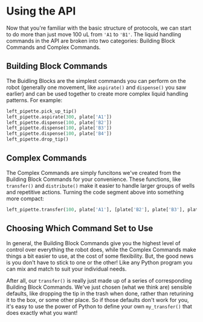 # Using the API

Now that you're familiar with the basic structure of protocols, 
we can start to do more than just move 100 uL from 
`'A1` to `'B1'`. The liquid handling commands in the API are 
broken into two categories: Building Block Commands and Complex 
Commands.

## Building Block Commands

The Buidling Blocks are the simplest commands you can 
perform on the robot (generally one movement, like `aspirate()` and 
`dispense()` you saw earlier) and can be used together 
to create more complex liquid handling patterns. For example:

``` python
left_pipette.pick_up_tip()
left_pipette.aspirate(300, plate['A1'])
left_pipette.dispense(100, plate['B2'])
left_pipette.dispense(100, plate['B3'])
left_pipette.dispense(100, plate['B4'])
left_pipette.drop_tip()
```
## Complex Commands

The Complex Commands are simply funcitons we've created from the 
Building Block Commands for your convenience. These functions, like 
`transfer()` and `distribute()` make it easier to handle larger 
groups of wells and repetitive actions. Turning the code segment above 
into something more compact:

```python
left_pipette.transfer(100, plate['A1'], [plate['B2'], plate['B3'], plate['B4']] )
```

## Choosing Which Command Set to Use

In general, the Building Block Commands give you the highest level 
of control over everything the robot does, while the Complex Commands make 
things a bit easier to use, at the cost of some flexibility. But, the good 
news is you don't have to stick to one or the other! Like any 
Python program you can mix and match to suit your individual needs.

After all, our `transfer()` is really just made up of a series of corresponding 
Building Block Commands. We've just chosen (what we think are) sensible defaults, 
like dropping the tip in the trash when done, rather than returining it to the box, 
or some other place. So if those defaults don't work for you, it's easy to use the 
power of Python to define your own `my_transfer()` that does exactly what you want!



